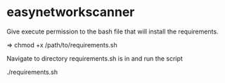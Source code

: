 # easynetworkscanner
Give execute permission to the bash file that will install the requirements. 

=>  chmod +x /path/to/requirements.sh

Navigate to directory requirements.sh
is in and run the script

./requirements.sh
